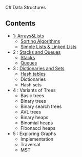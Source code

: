 C# Data Structures 
## Contents
- [ 1: Arrays&Lists](Arrays%20And%20Lists)
  - [Sorting Algorithms](Arrays%20And%20Lists/Soritng%20Algorithms)
  - [Simple Lists & Linked Lists](Arrays%20And%20Lists/Simple%20Lists%20and%20Linked%20List)
- 2 : [Stacks and Queues](Stacks%20and%20Queues)
  - [Stacks](Stacks%20and%20Queues/Stacks)
  - [Queues](Stacks%20and%20Queues/Queues)
- 3 : [Dictionaries and Sets](Dictionaries%20and%20Sets)
  - [Hash tables](Dictionaries%20and%20Sets/Hash%20tables)
  - Dictionaries
  - Hash sets
- 4 : Variants of Trees
  - Basic trees
  - Binary trees
  - Binary search trees
  - AVL trees
  - Binary heaps
  - Binomial heaps
  - Fibonacci heaps
- 5 : Exploring Graphs
  - Implementation
  - Traversal
  - MST
